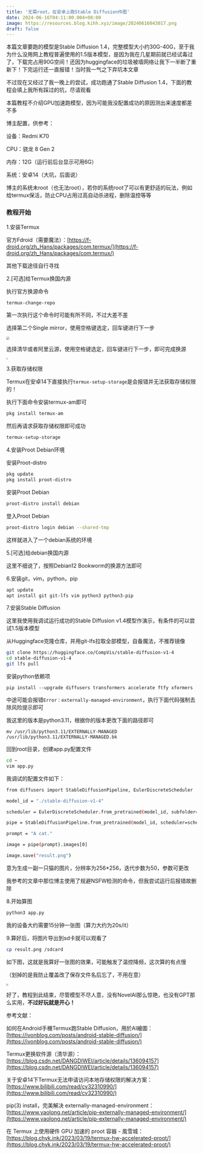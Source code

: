 ```yaml
---
title: '无需root，在安卓上跑Stable Diffusion作图'
date: 2024-06-16T04:11:00.004+08:00
image: https://resources.blog.kihh.xyz/image/20240616043017.png
draft: false
---
```


本篇文章要跑的模型是Stable Diffusion 1.4，完整模型大小约30G-40G，至于我为什么没用网上教程普遍使用的1.5版本模型，是因为我在几星期前就已经试毒过了，下载完占用90G空间！还因为huggingface的垃圾被墙网络让我下一半断了重新下！下完运行还一直报错！当时我一气之下弃坑本文章

不过现在又经过了我一晚上的尝试，成功跑通了Stable Diffusion 1.4，下面的教程会填上我所有踩过的坑，尽请观看

本篇教程不介绍GPU加速跑模型，因为可能我没配置成功的原因测出来速度都差不多



博主配置，供参考：

设备：Redmi K70

CPU：骁龙 8 Gen 2

内存：12G（运行前后台显示可用6G）

系统：安卓14（大坑，后面说）

博主的系统未root（也无法root），若你的系统root了可以有更舒适的玩法，例如给termux保活，防止CPU占用过高自动杀进程，删除温控等等



### 教程开始

1.安装Termux

官方Fdroid（需要魔法）：[https://f-droid.org/zh_Hans/packages/com.termux/](https://f-droid.org/zh_Hans/packages/com.termux/)

其他下载途径自行寻找



2.[可选]给Termux换国内源

执行官方换源命令

```bash
termux-change-repo
```

第一次执行这个命令时可能有所不同，不过大差不差

选择第二个Single mirror，使用空格键选定，回车键进行下一步

<img src="https://resources.blog.kihh.xyz/image/20240616031845.png" style="zoom: 50%;" />

选择清华或者阿里云源，使用空格键选定，回车键进行下一步，即可完成换源

<img src="https://resources.blog.kihh.xyz/image/20240616031654.png" style="zoom: 25%;" />



3.获取存储权限

Termux在安卓14下直接执行`termux-setup-storage`是会报错并无法获取存储权限的！

执行下面命令安装termux-am即可

```bash
pkg install termux-am
```

然后再请求获取存储权限即可成功

```bash
termux-setup-storage
```



4.安装Proot Debian环境

安装Proot-distro

```bash
pkg update
pkg install proot-distro
```

安装Proot Debian

```bash
proot-distro install debian
```

登入Proot Debian

```bash
proot-distro login debian --shared-tmp
```

这样就进入了一个debian系统的环境



5.[可选]给debian换国内源

这里不细说了，按照Debian12 Bookworm的换源方法即可



6.安装git，vim，python，pip

```bash
apt update
apt install git git-lfs vim python3 python3-pip
```



7.安装Stable Diffusion

这里我使用我调试运行成功的Stable Diffusion v1.4模型作演示，有条件的可以尝试1.5版本模型

从Huggingface克隆仓库，并用git-lfs拉取全部模型，自备魔法，不推荐镜像

```bash
git clone https://huggingface.co/CompVis/stable-diffusion-v1-4
cd stable-diffusion-v1-4
git lfs pull
```

安装python依赖项

```
pip install --upgrade diffusers transformers accelerate ftfy xformers
```

中途可能会报错`Error：externally-managed-environment`，执行下面代码强制去除风险提示即可

我这里的版本是python3.11，根据你的版本更改下面的路径即可

```
mv /usr/lib/python3.11/EXTERNALLY-MANAGED /usr/lib/python3.11/EXTERNALLY-MANAGED.bk
```

回到root目录，创建app.py配置文件

```bash
cd ~
vim app.py
```

我调试的配置文件如下：

```bash
from diffusers import StableDiffusionPipeline, EulerDiscreteScheduler

model_id = "./stable-diffusion-v1-4"

scheduler = EulerDiscreteScheduler.from_pretrained(model_id, subfolder="scheduler")

pipe = StableDiffusionPipeline.from_pretrained(model_id, scheduler=scheduler, low_cpu_mem_usage=True, height=256, width=256, num_inference_steps=50)

prompt = "A cat."

image = pipe(prompt).images[0]

image.save("result.png")

```

意为生成一副一只猫的图片，分辨率为256*256，迭代步数为50，参数可更改

我参考的文章中那位博主使用了规避NSFW检测的命令，但我尝试运行后报错故删除



8.开始算图

```bash
python3 app.py
```

我的设备大约需要15分钟一张图（算力大约为20s/it）



9.算好后，将图片导出到sd卡就可以观看了

```bash
cp result.png /sdcard
```



如下图，这就是我算好一张图的效果，可能触发了温控降频，这次算的有点慢

（划掉的是我防止覆盖改了保存文件名后忘了，不用在意）

<img src="https://resources.blog.kihh.xyz/image/20240616035050.png" style="zoom: 33%;" />



好了，教程到此结束，尽管模型不尽人意，没有NovelAI那么惊艳，也没有GPT那么实用，**不过好玩就是开心！**



参考文献：

如何在Android手機Termux跑Stable Diffusion，用於AI繪圖：[https://ivonblog.com/posts/android-stable-diffusion/](https://ivonblog.com/posts/android-stable-diffusion/)

Termux更换软件源（清华源）：[https://blog.csdn.net/DANGDIWEI/article/details/136094157](https://blog.csdn.net/DANGDIWEI/article/details/136094157)

关于安卓14下Termux无法申请访问本地存储权限的解决方案：[https://www.bilibili.com/read/cv32310990/](https://www.bilibili.com/read/cv32310990/)

pip(3) install，完美解决 externally-managed-environment：[https://www.yaolong.net/article/pip-externally-managed-environment/](https://www.yaolong.net/article/pip-externally-managed-environment/)

在 Termux 上使用硬件 GPU 加速的 proot 容器 - 風雪城：[https://blog.chyk.ink/2023/03/19/termux-hw-accelerated-proot/](https://blog.chyk.ink/2023/03/19/termux-hw-accelerated-proot/)
